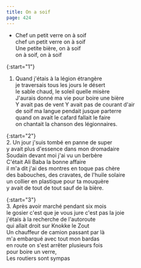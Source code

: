 ```yaml
---
title: On a soif
page: 424
---  
```



- Chef un petit verre on à soif  
chef un petit verre on à soif  
Une petite bière, on à soif  
on à soif, on à soif  


{:start="1"}  
1. Quand j'étais à la légion étrangère  
je traversais tous les jours le désert  
le sable chaud, le soleil quelle misère  
J'aurais donné ma vie pour boire une bière  
Y avait pas de vent Y avait pas de courant d'air  
de soif ma langue pendait jusque parterre  
quand on avait le cafard fallait le faire  
on chantait la chanson des légionnaires.  


{:start="2"}  
2. Un jour j'suis tombé en panne de super  
y avait plus d'essence dans mon dromadaire  
Soudain devant moi j'ai vu un berbère  
C'était Ali Baba la bonne affaire  
il m'a dit j'ai des montres en toque pas chère  
des babouches, des cravates, de l'huile solaire  
un collier en plastique pour ta mouquère  
y avait de tout de tout sauf de la bière.  


{:start="3"}  
3. Après avoir marché pendant six mois  
le gosier c'est que je vous jure c'est pas la joie  
j'étais à la recherche de l'autoroute  
qui allait droit sur Knokke le Zout  
Un chauffeur de camion passant par là  
m'a embarqué avec tout mon bardas  
en route on s'est arrêter plusieurs fois  
pour boire un verre,  
Les routiers sont sympas  